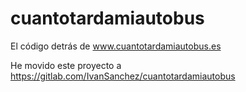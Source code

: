 cuantotardamiautobus
====================
El código detrás de www.cuantotardamiautobus.es

He movido este proyecto a https://gitlab.com/IvanSanchez/cuantotardamiautobus

